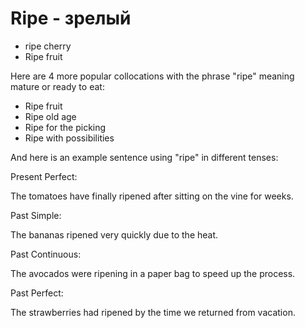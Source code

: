 # Ripe - зрелый




- ripe cherry
- Ripe fruit

Here are 4 more popular collocations with the phrase "ripe" meaning mature or ready to eat:

- Ripe fruit
- Ripe old age
- Ripe for the picking
- Ripe with possibilities

And here is an example sentence using "ripe" in different tenses:

Present Perfect:

The tomatoes have finally ripened after sitting on the vine for weeks.

Past Simple:

The bananas ripened very quickly due to the heat.

Past Continuous:

The avocados were ripening in a paper bag to speed up the process.

Past Perfect:

The strawberries had ripened by the time we returned from vacation.